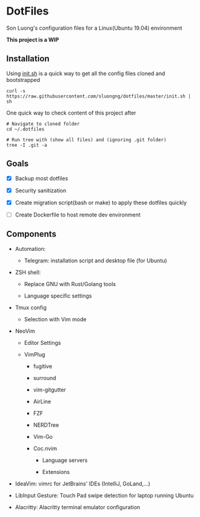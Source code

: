 # DotFiles

Son Luong's configuration files for a Linux(Ubuntu 19.04) environment

**This project is a WIP**

## Installation

Using [init.sh](./init.sh) is a quick way to get all the config files cloned and bootstrapped
```shell
curl -s https://raw.githubusercontent.com/sluongng/dotfiles/master/init.sh | sh
```


One quick way to check content of this project after
```shell
# Navigate to cloned folder
cd ~/.dotfiles

# Run tree with (show all files) and (ignoring .git folder)
tree -I .git -a
```

## Goals

- [X] Backup most dotfiles

- [X] Security sanitization

- [X] Create migration script(bash or make) to apply these dotfiles quickly

- [ ] Create Dockerfile to host remote dev environment

## Components

- Automation:

  - Telegram: installation script and desktop file (for Ubuntu)

- ZSH shell:

  - Replace GNU with Rust/Golang tools

  - Language specific settings

- Tmux config

  - Selection with Vim mode

- NeoVim

  - Editor Settings

  - VimPlug

    - fugitive

    - surround

    - vim-gitgutter

    - AirLine

    - FZF

    - NERDTree

    - Vim-Go

    - Coc.nvim

      - Language servers

      - Extensions

- IdeaVim: vimrc for JetBrains' IDEs (IntelliJ, GoLand,...)

- LibInput Gesture: Touch Pad swipe detection for laptop running Ubuntu

- Alacritty: Alacritty terminal emulator configuration
